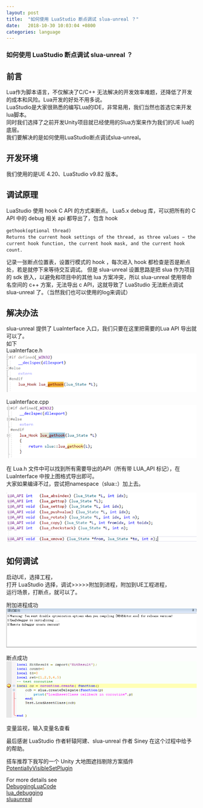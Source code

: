 ```yaml
---
layout: post
title:  "如何使用 LuaStudio 断点调试 slua-unreal ？"
date:   2018-10-30 10:03:04 +0800
categories: language
---
```

### 如何使用 LuaStudio 断点调试 slua-unreal ？

## 前言
Lua作为脚本语言，不仅解决了C/C++ 无法解决的开发效率难题，还降低了开发的成本和风险。Lua开发的好处不用多说。<br>
LuaStudio是大家很熟悉的编写Lua的IDE，非常易用，我们当然也首选它来开发lua脚本。<br>
同时我们选择了之前开发Unity项目就已经使用的Slua方案来作为我们的UE lua的底层。<br>
我们要解决的是如何使用LuaStudio断点调试slua-unreal。<br>

## 开发环境
我们使用的是UE 4.20、LuaStudio v9.82 版本。

## 调试原理
LuaStudio 使用 hook C API 的方式来断点。
Lua5.x debug 库，可以把所有的 C API 中的 debug 相关 api 都导出了，包含 hook

`gethook(optional thread)`<br>
`Returns the current hook settings of the thread, as three values − the current hook function, the current hook mask, and the current hook count.`<br>

记录一张断点位置表，设置行模式的 hook ，每次进入 hook 都检查是否是断点处，若是就停下来等待交互调试。
但是 slua-unreal 设置思路是把 slua 作为项目的 sdk 嵌入，以避免和项目中的其他 lua 方案冲突，所以 slua-unreal 使用带命名空间的 c++ 方案，无法导出 c API，这就导致了 LuaStudio 无法断点调试 slua-unreal 了。（当然我们也可以使用的log来调试）

## 解决办法
slua-unreal 提供了 LuaInterface 入口，我们只要在这里把需要的Lua API 导出就可以了。<br>
如下<br>
LuaInterface.h<br>
![LuaInterface.h](/images/hook1.png)<br>

LuaInterface.cpp<br>
![LuaInterface.cpp](/images/hook2.png)<br>

在 Lua.h 文件中可以找到所有需要导出的API（所有带 LUA_API 标记），在 LuaInterface 中按上图格式导出即可。<br>
大家如果编译不过，尝试把namespace（slua::）加上去。<br>

![变量监视](/images/hook3.png)<br>

## 如何调试
启动UE，选择工程，<br>
打开 LuaStudio 选择，调试>>>>>附加到进程，附加到UE工程进程，<br>
运行场景，打断点，就可以了。<br>

附加进程成功<br>
![附加进程成功](/images/debug1.png)<br>

断点成功<br>
![断点成功](/images/debug2.png)<br>

变量监视，输入变量名查看<br>


最后感谢 LuaStudio 作者轩辕阿建、slua-unreal 作者 Siney 在这个过程中给予的帮助。<br>

搭车推荐下我写的一个 Unity 大地图遮挡剔除方案插件<br>
[PotentiallyVisibleSetPlugin](https://github.com/nashnie/PotentiallyVisibleSetPlugin)<br>

For more details see <br>
[DebuggingLuaCode](http://lua-users.org/wiki/DebuggingLuaCode)<br>
[lua_debugging](https://www.tutorialspoint.com/lua/lua_debugging.htm)<br>
[sluaunreal](https://github.com/Tencent/sluaunreal)<br>
